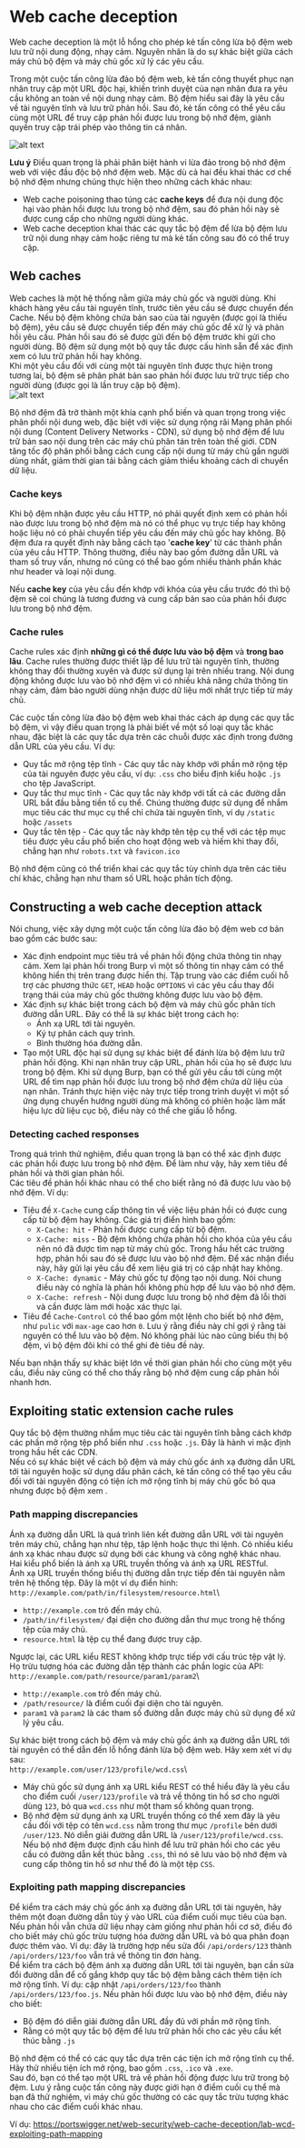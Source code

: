 # Web cache deception
Web cache deception là một lỗ hổng cho phép kẻ tấn công lừa bộ đệm web lưu trữ nội dung động, nhạy cảm. Nguyên nhân là do sự khác biệt giữa cách máy chủ bộ đệm và máy chủ gốc xử lý các yêu cầu.

Trong một cuộc tấn công lừa đảo bộ đệm web, kẻ tấn công thuyết phục nạn nhân truy cập một URL độc hại, khiến trình duyệt của nạn nhân đưa ra yêu cầu không an toàn về nội dung nhạy cảm. Bộ đệm hiểu sai đây là yêu cầu về tài nguyên tĩnh và lưu trữ phản hồi. Sau đó, kẻ tấn công có thể yêu cầu cùng một URL để truy cập phản hồi được lưu trong bộ nhớ đệm, giành quyền truy cập trái phép vào thông tin cá nhân.

![alt text](image.png)

**Lưu ý** Điều quan trọng là phải phân biệt hành vi lừa đảo trong bộ nhớ đệm web với việc đầu độc bộ nhớ đệm web. Mặc dù cả hai đều khai thác cơ chế bộ nhớ đệm nhưng chúng thực hiện theo những cách khác nhau:
- Web cache poisoning thao túng các **cache keys** để đưa nội dung độc hại vào phản hồi được lưu trong bộ nhớ đệm, sau đó phản hồi này sẽ được cung cấp cho những người dùng khác.
- Web cache deception khai thác các quy tắc bộ đệm để lừa bộ đệm lưu trữ nội dung nhạy cảm hoặc riêng tư mà kẻ tấn công sau đó có thể truy cập.

## Web caches
Web caches là một hệ thống nằm giữa máy chủ gốc và người dùng. Khi khách hàng yêu cầu tài nguyên tĩnh, trước tiên yêu cầu sẽ được chuyển đến Cache. Nếu bộ đệm không chứa bản sao của tài nguyên (được gọi là thiếu bộ đệm), yêu cầu sẽ được chuyển tiếp đến máy chủ gốc để xử lý và phản hồi yêu cầu. Phản hồi sau đó sẽ được gửi đến bộ đệm trước khi gửi cho người dùng. Bộ đệm sử dụng một bộ quy tắc được cấu hình sẵn để xác định xem có lưu trữ phản hồi hay không.\
Khi một yêu cầu đối với cùng một tài nguyên tĩnh được thực hiện trong tương lai, bộ đệm sẽ phân phát bản sao phản hồi được lưu trữ trực tiếp cho người dùng (được gọi là lần truy cập bộ đệm).\
![alt text](image-1.png)

Bộ nhớ đệm đã trở thành một khía cạnh phổ biến và quan trọng trong việc phân phối nội dung web, đặc biệt với việc sử dụng rộng rãi Mạng phân phối nội dung (Content Delivery Networks - CDN), sử dụng bộ nhớ đệm để lưu trữ bản sao nội dung trên các máy chủ phân tán trên toàn thế giới. CDN tăng tốc độ phân phối bằng cách cung cấp nội dung từ máy chủ gần người dùng nhất, giảm thời gian tải bằng cách giảm thiểu khoảng cách di chuyển dữ liệu.
### Cache keys
Khi bộ đệm nhận được yêu cầu HTTP, nó phải quyết định xem có phản hồi nào được lưu trong bộ nhớ đệm mà nó có thể phục vụ trực tiếp hay không hoặc liệu nó có phải chuyển tiếp yêu cầu đến máy chủ gốc hay không. Bộ đệm đưa ra quyết định này bằng cách tạo '**cache key**' từ các thành phần của yêu cầu HTTP. Thông thường, điều này bao gồm đường dẫn URL và tham số truy vấn, nhưng nó cũng có thể bao gồm nhiều thành phần khác như header và loại nội dung.

Nếu **cache key** của yêu cầu đến khớp với khóa của yêu cầu trước đó thì bộ đệm sẽ coi chúng là tương đương và cung cấp bản sao của phản hồi được lưu trong bộ nhớ đệm.

### Cache rules

Cache rules xác định **những gì có thể được lưu vào bộ đệm** và **trong bao lâu**. Cache rules thường được thiết lập để lưu trữ tài nguyên tĩnh, thường không thay đổi thường xuyên và được sử dụng lại trên nhiều trang. Nội dung động không được lưu vào bộ nhớ đệm vì có nhiều khả năng chứa thông tin nhạy cảm, đảm bảo người dùng nhận được dữ liệu mới nhất trực tiếp từ máy chủ.

Các cuộc tấn công lừa đảo bộ đệm web khai thác cách áp dụng các quy tắc bộ đệm, vì vậy điều quan trọng là phải biết về một số loại quy tắc khác nhau, đặc biệt là các quy tắc dựa trên các chuỗi được xác định trong đường dẫn URL của yêu cầu. Ví dụ:
- Quy tắc mở rộng tệp tĩnh - Các quy tắc này khớp với phần mở rộng tệp của tài nguyên được yêu cầu, ví dụ: `.css` cho biểu định kiểu hoặc `.js` cho tệp JavaScript.
- Quy tắc thư mục tĩnh - Các quy tắc này khớp với tất cả các đường dẫn URL bắt đầu bằng tiền tố cụ thể. Chúng thường được sử dụng để nhắm mục tiêu các thư mục cụ thể chỉ chứa tài nguyên tĩnh, ví dụ `/static` hoặc `/assets`
- Quy tắc tên tệp - Các quy tắc này khớp tên tệp cụ thể với các tệp mục tiêu được yêu cầu phổ biến cho hoạt động web và hiếm khi thay đổi, chẳng hạn như `robots.txt` và `favicon.ico`

Bộ nhớ đệm cũng có thể triển khai các quy tắc tùy chỉnh dựa trên các tiêu chí khác, chẳng hạn như tham số URL hoặc phân tích động.

## Constructing a web cache deception attack
Nói chung, việc xây dựng một cuộc tấn công lừa đảo bộ đệm web cơ bản bao gồm các bước sau:
- Xác định endpoint mục tiêu trả về phản hồi động chứa thông tin nhạy cảm. Xem lại phản hồi trong Burp vì một số thông tin nhạy cảm có thể không hiển thị trên trang được hiển thị. Tập trung vào các điểm cuối hỗ trợ các phương thức `GET`, `HEAD` hoặc `OPTIONS` vì các yêu cầu thay đổi trạng thái của máy chủ gốc thường không được lưu vào bộ đệm.
- Xác định sự khác biệt trong cách bộ đệm và máy chủ gốc phân tích đường dẫn URL. Đây có thể là sự khác biệt trong cách họ:
    - Ánh xạ URL tới tài nguyên.
    - Ký tự phân cách quy trình.
    - Bình thường hóa đường dẫn.
- Tạo một URL độc hại sử dụng sự khác biệt để đánh lừa bộ đệm lưu trữ phản hồi động. Khi nạn nhân truy cập URL, phản hồi của họ sẽ được lưu trong bộ đệm. Khi sử dụng Burp, bạn có thể gửi yêu cầu tới cùng một URL để tìm nạp phản hồi được lưu trong bộ nhớ đệm chứa dữ liệu của nạn nhân. Tránh thực hiện việc này trực tiếp trong trình duyệt vì một số ứng dụng chuyển hướng người dùng mà không có phiên hoặc làm mất hiệu lực dữ liệu cục bộ, điều này có thể che giấu lỗ hổng.

### Detecting cached responses
Trong quá trình thử nghiệm, điều quan trọng là bạn có thể xác định được các phản hồi được lưu trong bộ nhớ đệm. Để làm như vậy, hãy xem tiêu đề phản hồi và thời gian phản hồi.\
Các tiêu đề phản hồi khác nhau có thể cho biết rằng nó đã được lưu vào bộ nhớ đệm. Ví dụ:
- Tiêu đề `X-Cache` cung cấp thông tin về việc liệu phản hồi có được cung cấp từ bộ đệm hay không. Các giá trị điển hình bao gồm:
    - `X-Cache: hit` - Phản hồi được cung cấp từ bộ đệm.
    - `X-Cache: miss` - Bộ đệm không chứa phản hồi cho khóa của yêu cầu nên nó đã được tìm nạp từ máy chủ gốc. Trong hầu hết các trường hợp, phản hồi sau đó sẽ được lưu vào bộ nhớ đệm. Để xác nhận điều này, hãy gửi lại yêu cầu để xem liệu giá trị có cập nhật hay không.
    - `X-Cache: dynamic` - Máy chủ gốc tự động tạo nội dung. Nói chung điều này có nghĩa là phản hồi không phù hợp để lưu vào bộ nhớ đệm.
    - `X-Cache: refresh` - Nội dung được lưu trong bộ nhớ đệm đã lỗi thời và cần được làm mới hoặc xác thực lại.
- Tiêu đề `Cache-Control` có thể bao gồm một lệnh cho biết bộ nhớ đệm, như `pulic` với `max-age` cao hơn `0`. Lưu ý rằng điều này chỉ gợi ý rằng tài nguyên có thể lưu vào bộ đệm. Nó không phải lúc nào cũng biểu thị bộ đệm, vì bộ đệm đôi khi có thể ghi đè tiêu đề này.

Nếu bạn nhận thấy sự khác biệt lớn về thời gian phản hồi cho cùng một yêu cầu, điều này cũng có thể cho thấy rằng bộ nhớ đệm cung cấp phản hồi nhanh hơn.
## Exploiting static extension cache rules
Quy tắc bộ đệm thường nhắm mục tiêu các tài nguyên tĩnh bằng cách khớp các phần mở rộng tệp phổ biến như `.css` hoặc `.js`. Đây là hành vi mặc định trong hầu hết các CDN.\
Nếu có sự khác biệt về cách bộ đệm và máy chủ gốc ánh xạ đường dẫn URL tới tài nguyên hoặc sử dụng dấu phân cách, kẻ tấn công có thể tạo yêu cầu đối với tài nguyên động có tiện ích mở rộng tĩnh bị máy chủ gốc bỏ qua nhưng được bộ đệm xem .
### Path mapping discrepancies
Ánh xạ đường dẫn URL là quá trình liên kết đường dẫn URL với tài nguyên trên máy chủ, chẳng hạn như tệp, tập lệnh hoặc thực thi lệnh. Có nhiều kiểu ánh xạ khác nhau được sử dụng bởi các khung và công nghệ khác nhau. Hai kiểu phổ biến là ánh xạ URL truyền thống và ánh xạ URL RESTful.\
Ánh xạ URL truyền thống biểu thị đường dẫn trực tiếp đến tài nguyên nằm trên hệ thống tệp. Đây là một ví dụ điển hình:\
`http://example.com/path/in/filesystem/resource.html`\
- `http://example.com` trỏ đến máy chủ.
- `/path/in/filesystem/` đại diện cho đường dẫn thư mục trong hệ thống tệp của máy chủ.
- `resource.html` là tệp cụ thể đang được truy cập.

Ngược lại, các URL kiểu REST không khớp trực tiếp với cấu trúc tệp vật lý. Họ trừu tượng hóa các đường dẫn tệp thành các phần logic của API:\
`http://example.com/path/resource/param1/param2`\
- `http://example.com` trỏ đến máy chủ.
- `/path/resource/` là điểm cuối đại diện cho tài nguyên.
- `param1` và `param2` là các tham số đường dẫn được máy chủ sử dụng để xử lý yêu cầu.

Sự khác biệt trong cách bộ đệm và máy chủ gốc ánh xạ đường dẫn URL tới tài nguyên có thể dẫn đến lỗ hổng đánh lừa bộ đệm web. Hãy xem xét ví dụ sau:\
`http://example.com/user/123/profile/wcd.css`\
- Máy chủ gốc sử dụng ánh xạ URL kiểu REST có thể hiểu đây là yêu cầu cho điểm cuối `/user/123/profile` và trả về thông tin hồ sơ cho người dùng `123`, bỏ qua `wcd.css` như một tham số không quan trọng.
- Bộ nhớ đệm sử dụng ánh xạ URL truyền thống có thể xem đây là yêu cầu đối với tệp có tên `wcd.css` nằm trong thư mục `/profile` bên dưới `/user/123`. Nó diễn giải đường dẫn URL là `/user/123/profile/wcd.css`. Nếu bộ nhớ đệm được định cấu hình để lưu trữ phản hồi cho các yêu cầu có đường dẫn kết thúc bằng `.css`, thì nó sẽ lưu vào bộ nhớ đệm và cung cấp thông tin hồ sơ như thể đó là một tệp `CSS`.
### Exploiting path mapping discrepancies
Để kiểm tra cách máy chủ gốc ánh xạ đường dẫn URL tới tài nguyên, hãy thêm một đoạn đường dẫn tùy ý vào URL của điểm cuối mục tiêu của bạn. Nếu phản hồi vẫn chứa dữ liệu nhạy cảm giống như phản hồi cơ sở, điều đó cho biết máy chủ gốc trừu tượng hóa đường dẫn URL và bỏ qua phân đoạn được thêm vào. Ví dụ: đây là trường hợp nếu sửa đổi `/api/orders/123` thành `/api/orders/123/foo` vẫn trả về thông tin đơn hàng.\
Để kiểm tra cách bộ đệm ánh xạ đường dẫn URL tới tài nguyên, bạn cần sửa đổi đường dẫn để cố gắng khớp quy tắc bộ đệm bằng cách thêm tiện ích mở rộng tĩnh. Ví dụ: cập nhật `/api/orders/123/foo` thành `/api/orders/123/foo.js`. Nếu phản hồi được lưu vào bộ nhớ đệm, điều này cho biết:
- Bộ đệm đó diễn giải đường dẫn URL đầy đủ với phần mở rộng tĩnh.
- Rằng có một quy tắc bộ đệm để lưu trữ phản hồi cho các yêu cầu kết thúc bằng `.js`

Bộ nhớ đệm có thể có các quy tắc dựa trên các tiện ích mở rộng tĩnh cụ thể. Hãy thử nhiều tiện ích mở rộng, bao gồm `.css`, `.ico` và `.exe`.\
Sau đó, bạn có thể tạo một URL trả về phản hồi động được lưu trữ trong bộ đệm. Lưu ý rằng cuộc tấn công này được giới hạn ở điểm cuối cụ thể mà bạn đã thử nghiệm, vì máy chủ gốc thường có các quy tắc trừu tượng khác nhau cho các điểm cuối khác nhau.

Ví dụ: https://portswigger.net/web-security/web-cache-deception/lab-wcd-exploiting-path-mapping









